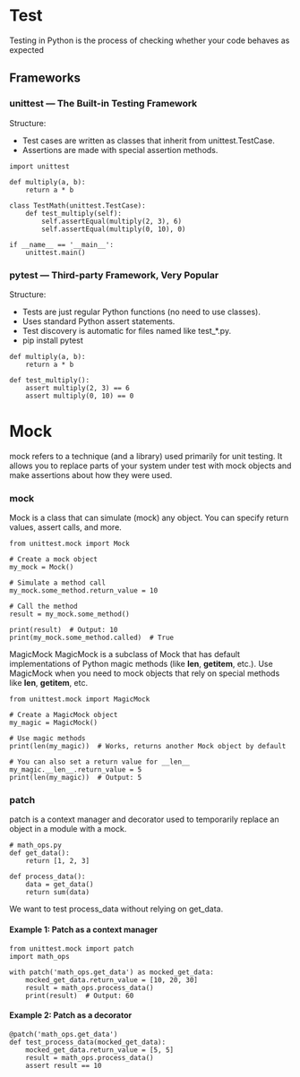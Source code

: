 # Test
Testing in Python is the process of checking whether your code behaves as expected
## Frameworks
### unittest — The Built-in Testing Framework
Structure:
* Test cases are written as classes that inherit from unittest.TestCase.
* Assertions are made with special assertion methods.
```
import unittest

def multiply(a, b):
    return a * b

class TestMath(unittest.TestCase):
    def test_multiply(self):
        self.assertEqual(multiply(2, 3), 6)
        self.assertEqual(multiply(0, 10), 0)

if __name__ == '__main__':
    unittest.main()
```
### pytest — Third-party Framework, Very Popular
Structure:
* Tests are just regular Python functions (no need to use classes).
* Uses standard Python assert statements.
* Test discovery is automatic for files named like test_*.py.
* pip install pytest
```
def multiply(a, b):
    return a * b

def test_multiply():
    assert multiply(2, 3) == 6
    assert multiply(0, 10) == 0
```

# Mock
mock refers to a technique (and a library) used primarily for unit testing. It allows you to replace parts of your system under test with mock objects and make assertions about how they were used.
### mock
Mock is a class that can simulate (mock) any object. You can specify return values, assert calls, and more.
```
from unittest.mock import Mock

# Create a mock object
my_mock = Mock()

# Simulate a method call
my_mock.some_method.return_value = 10

# Call the method
result = my_mock.some_method()

print(result)  # Output: 10
print(my_mock.some_method.called)  # True
```
MagicMock
MagicMock is a subclass of Mock that has default implementations of Python magic methods (like __len__, __getitem__, etc.).
Use MagicMock when you need to mock objects that rely on special methods like __len__, __getitem__, etc.
```
from unittest.mock import MagicMock

# Create a MagicMock object
my_magic = MagicMock()

# Use magic methods
print(len(my_magic))  # Works, returns another Mock object by default

# You can also set a return value for __len__
my_magic.__len__.return_value = 5
print(len(my_magic))  # Output: 5
```
### patch
patch is a context manager and decorator used to temporarily replace an object in a module with a mock.
```
# math_ops.py
def get_data():
    return [1, 2, 3]

def process_data():
    data = get_data()
    return sum(data)
```
We want to test process_data without relying on get_data.
#### Example 1: Patch as a context manager
```
from unittest.mock import patch
import math_ops

with patch('math_ops.get_data') as mocked_get_data:
    mocked_get_data.return_value = [10, 20, 30]
    result = math_ops.process_data()
    print(result)  # Output: 60
```
#### Example 2: Patch as a decorator
```
@patch('math_ops.get_data')
def test_process_data(mocked_get_data):
    mocked_get_data.return_value = [5, 5]
    result = math_ops.process_data()
    assert result == 10
```
